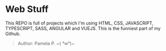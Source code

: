 # Web Stuff

This REPO is full of projects which I'm using HTML, CSS, JAVASCRIPT, TYPESCRIPT, SASS, ANGULAR and VUEJS. 
This is the funniest part of my Github.

>Author: Pamela P.  ~(  °w°)~
